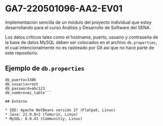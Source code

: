 # GA7-220501096-AA2-EV01

Implementación sencilla de un módulo del proyecto individual que estoy desarrollando para el curso Análisis y Desarrollo de Software del SENA.

Los datos críticos tales como el hostname, puerto, usuario y contraseña de la base de datos MySQL deben ser colocados en el archivo `db.properties`, el cual intencionalmente no es rastreado por Git así que no hace parte de este repositorio.

## Ejemplo de `db.properties`

```db_hostname=localhost
db_puerto=3306
db_usuario=root
db_password=abc123
db_nombre=mi_table```

## Entorno

* IDE: Apache NetBeans versión 27 (Flatpak, Linux)
* Java: 21.0.8+2 (Temurin, Linux)
* MySQL: 8.0.43 (Communitiy, Linux)